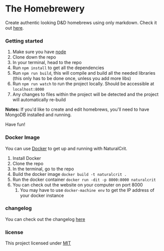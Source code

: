 # The Homebrewery
Create authentic looking D&D homebrews using only markdown. Check it out [here](http://homebrewery.naturalcrit.com).


### Getting started
1. Make sure you have [node](https://nodejs.org/en/)
1. Clone down the repo
1. In your terminal, head to the repo
1. Run `npm install` to get all the dependencies
1. Run `npm run build`, this will compile and build all the needed libraries (this only has to be done once, unless you add more libs)
1. Run `npm run watch` to run the project locally. Should be accessible at `localhost:8000`
2. Any changes to files within the project will be detected and the project will automatically re-build

**Notes:** If you'd like to create and edit homebrews, you'll need to have MongoDB installed and running.

Have fun!

### Docker Image
You can use [Docker](https://docs.docker.com) to get up and running with NaturalCrit.

1. Install Docker
1. Clone the repo
1. In the terminal, go to the repo
1. Build the docker image `docker build -t naturalcrit .`
1. Run the docker container `docker run -dit -p 8000:8000 naturalcrit`
1. You can check out the website on your computer on port 8000
	1. You may have to use `docker-machine env` to get the IP address of your docker instance


### changelog

You can check out the changelog [here](https://github.com/stolksdorf/homebrewery/blob/master/changelog.md)

### license

This project licensed under [MIT](./license)
